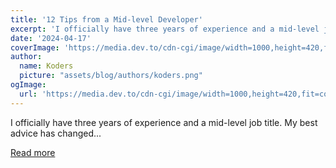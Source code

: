 ```yaml
---
title: '12 Tips from a Mid-level Developer'
excerpt: 'I officially have three years of experience and a mid-level job title. My best advice has changed...'
date: '2024-04-17'
coverImage: 'https://media.dev.to/cdn-cgi/image/width=1000,height=420,fit=cover,gravity=auto,format=auto/https%3A%2F%2Fdev-to-uploads.s3.amazonaws.com%2Fuploads%2Farticles%2Fp7e6gtjjgyhn277p20t3.png'
author:
  name: Koders
  picture: "assets/blog/authors/koders.png"
ogImage:
  url: 'https://media.dev.to/cdn-cgi/image/width=1000,height=420,fit=cover,gravity=auto,format=auto/https%3A%2F%2Fdev-to-uploads.s3.amazonaws.com%2Fuploads%2Farticles%2Fp7e6gtjjgyhn277p20t3.png'
---
```


I officially have three years of experience and a mid-level job title. My best advice has changed...

[Read more](https://dev.to/abbeyperini/12-tips-from-a-mid-level-developer-29bk)
